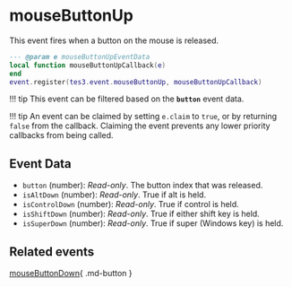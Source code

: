 # mouseButtonUp
<div class="search_terms" style="display: none">mousebuttonup</div>

<!---
	This file is autogenerated. Do not edit this file manually. Your changes will be ignored.
	More information: https://github.com/MWSE/MWSE/tree/master/docs
-->

This event fires when a button on the mouse is released.

```lua
--- @param e mouseButtonUpEventData
local function mouseButtonUpCallback(e)
end
event.register(tes3.event.mouseButtonUp, mouseButtonUpCallback)
```

!!! tip
	This event can be filtered based on the **`button`** event data.

!!! tip
	An event can be claimed by setting `e.claim` to `true`, or by returning `false` from the callback. Claiming the event prevents any lower priority callbacks from being called.

## Event Data

* `button` (number): *Read-only*. The button index that was released.
* `isAltDown` (number): *Read-only*. True if alt is held.
* `isControlDown` (number): *Read-only*. True if control is held.
* `isShiftDown` (number): *Read-only*. True if either shift key is held.
* `isSuperDown` (number): *Read-only*. True if super (Windows key) is held.


## Related events

[mouseButtonDown](../mouseButtonDown/){ .md-button }

